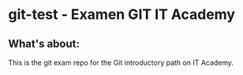 # git-test - Examen GIT IT Academy

## What's about:

This is the git exam repo for the Git introductory path on IT Academy.
